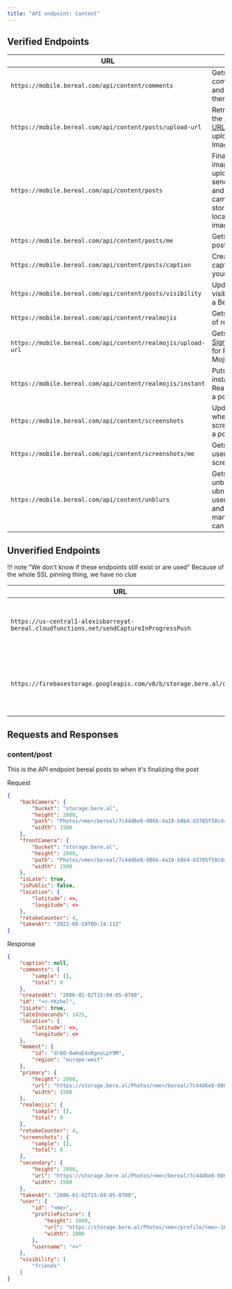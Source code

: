 ```yaml
---
title: "API endpoint: Content"
---
```


## Verified Endpoints

| URL                                                          | Use                                                                                                                                                                             |
|--------------------------------------------------------------|---------------------------------------------------------------------------------------------------------------------------------------------------------------------------------|
| `https://mobile.bereal.com/api/content/comments`             | Gets comments and creates them                                                                                                                                                  |
| `https://mobile.bereal.com/api/content/posts/upload-url`     | Retrieves the [Signed URL](https://cloud.google.com/cdn/docs/using-signed-urls#:~:text=A%20signed%20URL%20is%20a,specific%20actions%20on%20a%20resource.) to the uploaded Image |
| `https://mobile.bereal.com/api/content/posts`                | Finalizes image upload, sends front and back camera and storage location for images                                                                                             |
| `https://mobile.bereal.com/api/content/posts/me`             | Gets your post                                                                                                                                                                  |
| `https://mobile.bereal.com/api/content/posts/caption`        | Creates a caption on your post                                                                                                                                                  |
| `https://mobile.bereal.com/api/content/posts/visibility`     | Updates the visibility of a BeReal                                                                                                                                              |
| `https://mobile.bereal.com/api/content/realmojis`            | Gets a list of realmojis                                                                                                                                                        |
| `https://mobile.bereal.com/api/content/realmojis/upload-url` | Gets [GCS Signed URL](https://cloud.google.com/storage/docs/access-control/signed-urls) for Real Mojis                                                                          |
| `https://mobile.bereal.com/api/content/realmojis/instant`    | Puts an instant RealMoji on a post                                                                                                                                              |
| `https://mobile.bereal.com/api/content/screenshots`          | Updates when you screenshot a post                                                                                                                                              |
| `https://mobile.bereal.com/api/content/screenshots/me`       | Gets list of users who screenshot?                                                                                                                                              |
| `https://mobile.bereal.com/api/content/unblurs`              | Gets the unblurs and ubnlurs a users post and how many they can unblur                                                                                                          |

## Unverified Endpoints

!!! note "We don't know if these endpoints still exist or are used"
    Because of the whole SSL pinning thing, we have no clue

| URL                                                                                      | Use                                                                                                    |
|------------------------------------------------------------------------------------------|--------------------------------------------------------------------------------------------------------|
| `https://us-central1-alexisbarreyat-bereal.cloudfunctions.net/sendCaptureInProgressPush` | Letting BeReal know you're taking a photo                                                              |
| `https://firebasestorage.googleapis.com/v0/b/storage.bere.al/o/`                         | Uploads the photo to Firebase from what I can see                                                      |

## Requests and Responses

### content/post

This is the API endpoint bereal posts to when it's finalizing the post

Request

```json
{
    "backCamera": {
        "bucket": "storage.bere.al",
        "height": 2000,
        "path": "Photos/<me>/bereal/7c44d6e8-086b-4a18-b8b4-d3785f58cda8-1660122851.jpg",
        "width": 1500
    },
    "frontCamera": {
        "bucket": "storage.bere.al",
        "height": 2000,
        "path": "Photos/<me>/bereal/7c44d6e8-086b-4a18-b8b4-d3785f58cda8-1660122851-secondary.jpg",
        "width": 1500
    },
    "isLate": true,
    "isPublic": false,
    "location": {
        "latitude": <>,
        "longitude": <>
    },
    "retakeCounter": 4,
    "takenAt": "2022-08-10T09:14:11Z"
}
```

Response

```json
{
    "caption": null,
    "comments": {
        "sample": [],
        "total": 0
    },
    "createdAt": "2006-01-02T15:04:05-0700",
    "id": "<>-YKzhel",
    "isLate": true,
    "lateInSeconds": 1425,
    "location": {
        "latitude": <>,
        "longitude": <>
    },
    "moment": {
        "id": "dr6O-8wHaE4xRgnxLpY9M",
        "region": "europe-west"
    },
    "primary": {
        "height": 2000,
        "url": "https://storage.bere.al/Photos/<me>/bereal/7c44d6e8-086b-4a18-b8b4-d3785f58cda8-1660122851.jpg",
        "width": 1500
    },
    "realmojis": {
        "sample": [],
        "total": 0
    },
    "retakeCounter": 4,
    "screenshots": {
        "sample": [],
        "total": 0
    },
    "secondary": {
        "height": 2000,
        "url": "https://storage.bere.al/Photos/<me>/bereal/7c44d6e8-086b-4a18-b8b4-d3785f58cda8-1660122851-secondary.jpg",
        "width": 1500
    },
    "takenAt": "2006-01-02T15:04:05-0700",
    "user": {
        "id": "<me>",
        "profilePicture": {
            "height": 1000,
            "url": "https://storage.bere.al/Photos/<me>/profile/<me>-1655905537-profile-picture.jpg",
            "width": 1000
        },
        "username": "<>"
    },
    "visibility": [
        "friends"
    ]
}
```


